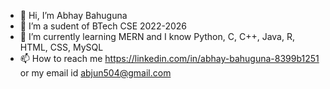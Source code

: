 - 👋 Hi, I’m Abhay Bahuguna
- 👀 I’m a sudent of BTech CSE 2022-2026
- 🌱 I’m currently learning MERN and I know Python, C, C++, Java, R, HTML, CSS, MySQL
- 📫 How to reach me 
https://linkedin.com/in/abhay-bahuguna-8399b1251 or my email id abjun504@gmail.com
<!---
Abhay056/Abhay056 is a ✨ special ✨ repository because its `README.md` (this file) appears on your GitHub profile.
You can click the Preview link to take a look at your changes.
--->
